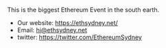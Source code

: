 
This is the biggest Ethereum Event in the south earth.
- Our website: https://ethsydney.net/
- Email: hi@ethsydney.net
- twitter: https://twitter.com/EthereumSydney
